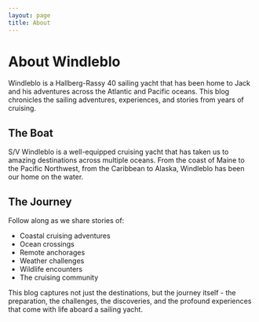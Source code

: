```yaml
---
layout: page
title: About
---
```


# About Windleblo

Windleblo is a Hallberg-Rassy 40 sailing yacht that has been home to Jack and his adventures across the Atlantic and Pacific oceans. This blog chronicles the sailing adventures, experiences, and stories from years of cruising.

## The Boat

S/V Windleblo is a well-equipped cruising yacht that has taken us to amazing destinations across multiple oceans. From the coast of Maine to the Pacific Northwest, from the Caribbean to Alaska, Windleblo has been our home on the water.

## The Journey

Follow along as we share stories of:
- Coastal cruising adventures
- Ocean crossings
- Remote anchorages
- Weather challenges
- Wildlife encounters
- The cruising community

This blog captures not just the destinations, but the journey itself - the preparation, the challenges, the discoveries, and the profound experiences that come with life aboard a sailing yacht.